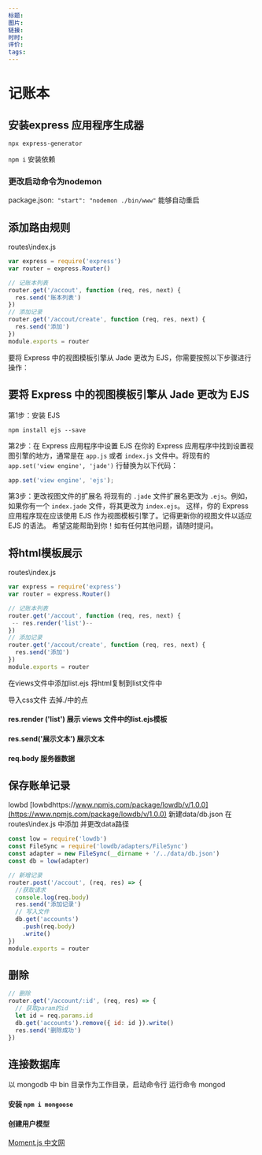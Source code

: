 ```yaml
---
标题: 
图片: 
链接: 
时时: 
评价: 
tags:
---
```


# 记账本

## 安装express 应用程序生成器

`npx express-generator`

`npm i` 安装依赖

### 更改启动命令为nodemon

package.json:  `"start": "nodemon ./bin/www"`
能够自动重启

## 添加路由规则

routes\index.js

```javascript
var express = require('express')
var router = express.Router()

// 记账本列表
router.get('/accout', function (req, res, next) {
  res.send('账本列表')
})
// 添加记录
router.get('/accout/create', function (req, res, next) {
  res.send('添加')
})
module.exports = router

```

要将 Express 中的视图模板引擎从 Jade 更改为 EJS，你需要按照以下步骤进行操作：

## 要将 Express 中的视图模板引擎从 Jade 更改为 EJS

第1步：安装 EJS

```
npm install ejs --save
```

第2步：在 Express 应用程序中设置 EJS
在你的 Express 应用程序中找到设置视图引擎的地方，通常是在 `app.js` 或者 `index.js` 文件中。将现有的 `app.set('view engine', 'jade')` 行替换为以下代码：

```javascript
app.set('view engine', 'ejs');
```

第3步：更改视图文件的扩展名
将现有的 `.jade` 文件扩展名更改为 `.ejs`。例如，如果你有一个 `index.jade` 文件，将其更改为 `index.ejs`。
这样，你的 Express 应用程序现在应该使用 EJS 作为视图模板引擎了。记得更新你的视图文件以适应 EJS 的语法。
希望这能帮助到你！如有任何其他问题，请随时提问。

## 将html模板展示

routes\index.js

```javascript
var express = require('express')
var router = express.Router()

// 记账本列表
router.get('/accout', function (req, res, next) {
 -- res.render('list')--
})
// 添加记录
router.get('/accout/create', function (req, res, next) {
  res.send('添加')
})
module.exports = router

```

在views文件中添加list.ejs
将html复制到list文件中

导入css文件
去掉./中的点

#### res.render ('list') 展示 views 文件中的list.ejs模板

#### res.send('展示文本') 展示文本

#### req.body 服务器数据

## 保存账单记录

lowbd
[lowbdhttps://www.npmjs.com/package/lowdb/v/1.0.0](https://www.npmjs.com/package/lowdb/v/1.0.0)
新建data/db.json
在routes\index.js 中添加 并更改data路径

```javascript
const low = require('lowdb')
const FileSync = require('lowdb/adapters/FileSync')
const adapter = new FileSync(__dirname + '/../data/db.json')
const db = low(adapter)
```

```javascript
// 新增记录
router.post('/accout', (req, res) => {
  //获取请求
  console.log(req.body)
  res.send('添加记录')
  // 写入文件
  db.get('accounts')
    .push(req.body)
    .write()
})
module.exports = router
```

## 删除

```javascript
// 删除
router.get('/account/:id', (req, res) => {
  // 获取param的id
  let id = req.params.id
  db.get('accounts').remove({ id: id }).write()
  res.send('删除成功')
})
```

## 连接数据库

 以 mongodb 中 bin 目录作为工作目录，启动命令行
 运行命令 mongod

#### 安装 `npm i mongoose`

#### 创建用户模型

[Moment.js 中文网](http://momentjs.cn/)
